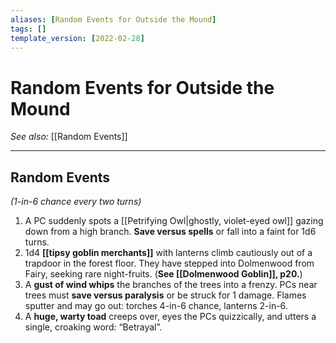 ```yaml
---
aliases: [Random Events for Outside the Mound]
tags: []
template_version: [2022-02-28]
---
```

# Random Events for Outside the Mound
*See also:* [[Random Events]]
___
## Random Events
*(1-in-6 chance every two turns)*
1. A PC suddenly spots a [[Petrifying Owl|ghostly, violet-eyed owl]] gazing down from a high branch. **Save versus spells** or fall into a faint for 1d6 turns.
2. 1d4 **[[tipsy goblin merchants]]** with lanterns climb cautiously out of a trapdoor in the forest floor. They have stepped into Dolmenwood from Fairy, seeking rare night-fruits. (**See [[Dolmenwood Goblin]], p20.**) 
3. A **gust of wind whips** the branches of the trees into a frenzy. PCs near trees must **save versus paralysis** or be struck for 1 damage. Flames sputter and may go out: torches 4-in-6 chance, lanterns 2-in-6.
4. A **huge, warty toad** creeps over, eyes the PCs quizzically, and utters a single, croaking word: “Betrayal”.